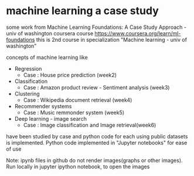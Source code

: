 # machine learning a case study
some work from Machine Learning Foundations: A Case Study Approach - univ of washington coursera course
https://www.coursera.org/learn/ml-foundations
this is 2nd course in specialization "Machine learning - univ of washington"

concepts of machine learning like 

* Regression
	* Case : House price prediction (week2)
* Classification
	* Case : Amazon product review - Sentiment analysis (week3)
* Clustering
	* Case : Wikipedia document retrieval (week4)
* Recommender systems
	* Case : Music remmonder system (week5)
* Deep learning - image search
	* Case : Image classification and Image retrieval(week6)
 

 
 
have been studied by case and python code for each using public datasets is implemented.
Python code implemented in "Jupyter notebooks" for ease of use

Note: ipynb files in github do not render images(graphs or other images).
Run locally in jupyter ipython notebook, to open the images 
